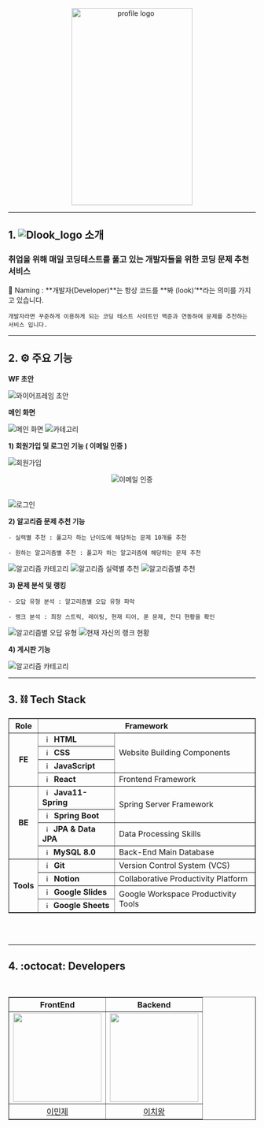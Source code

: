 <div align="center">
    <img src="./Assets/img/Dlook_image.png" width = 70% height=400vh alt="profile logo">
</div>

------------------------------------------

## 1. ![Dlook_logo](./Assets/img/Dlook_logo.png) 소개

  ### **취업을 위해 매일 코딩테스트를 풀고 있는 개발자들을 위한 코딩 문제 추천 서비스**

  🌊 Naming : **개발자(Developer)**는 항상 코드를 **봐 (look)’**라는 의미를 가지고 있습니다.
  
    개발자라면 꾸준하게 이용하게 되는 코딩 테스트 사이트인 백준과 연동하여 문제를 추천하는 서비스 입니다.

------------------------------------------------------

## 2. ⚙️ 주요 기능

**WF 초안**

  ![와이어프레임 초안](./Assets/img/Dlook_wireframe.png)
  

**메인 화면**

  ![메인 화면](./Assets/img/Dlook_main.png)
  ![카테고리](./Assets/img/Dlook_category.png)


**1) 회원가입 및 로그인 기능 ( 이메일 인증 )**
  
  ![회원가입](./Assets/img/Dlook_login.png)

  <div align="center">
    <img src="./Assets/img/Dlook_email.png" alt="이메일 인증">
  </div><br/>

  ![로그인](./Assets/img/Dlook_join.png)


**2) 알고리즘 문제 추천 기능**

    - 실력별 추천 : 풀고자 하는 난이도에 해당하는 문제 10개를 추천

    - 원하는 알고리즘별 추천 : 풀고자 하는 알고리즘에 해당하는 문제 추천

  ![알고리즘 카테고리](./Assets/img/Dlook_algorithm_category.png)
  ![알고리즘 실력별 추천](./Assets/img/Dlook_algorithm_level.png)
  ![알고리즘별 추천](./Assets/img/Dlook_algorithm.png)


**3) 문제 분석 및 랭킹**

    - 오답 유형 분석 : 알고리즘별 오답 유형 파악

    - 랭크 분석 : 최장 스트릭, 레이팅, 현재 티어, 푼 문제, 잔디 현황을 확인

  ![알고리즘별 오답 유형](./Assets/img/Dlook_algorithm_analyze.png)
  ![현재 자신의 랭크 현황](./Assets/img/Dlook_rank_analyze.png)


**4) 게시판 기능**

  ![알고리즘 카테고리](./Assets/img/Dlook_boards.png)

------------------------------------------------------

## 3. ⛓ Tech Stack

<div align="center">
    <table border=""4>
        <th align="center">Role</th>
        <th style="text-align : center;" colspan="2">Framework</th>
        <!-- FrontEnd Stack -->
        <tr>
            <td rowspan="4" align="center"><b>FE</td>
            <td><img src="https://github.com/noxknow/Java_study/assets/122594223/60b9eb2f-a59b-4c2f-9cfd-cbf70ded94a8" width="15px" alt="_icon" />&nbsp;&nbsp;<b>HTML</td>
            <td rowspan="3">Website Building Components</td>
        </tr>
        <tr>
            <td><img src="https://github.com/noxknow/Java_study/assets/122594223/15e86c4f-497f-417c-93b3-df11584f5790" width="15px" alt="_icon" />&nbsp;&nbsp;<b>CSS</td>
        </tr>
        <tr>
            <td><img src="https://github.com/noxknow/Java_study/assets/122594223/c9876d0b-0488-47f4-ade4-2bf81aa0c688" width="15px" alt="_icon"/>&nbsp;&nbsp;<b>JavaScript</b></td>
        </tr>
        <tr>
            <td><img src="https://github.com/noxknow/Java_study/assets/122594223/25191325-930f-4e5e-a91d-fcbdc7214f9f" width="15px" alt="_icon" />&nbsp;&nbsp;<b>React</b></td>
            <td>Frontend Framework</tdi>
        </tr>
        <!-- Backend Stack -->
        <tr>
            <td rowspan="4" align="center"><b>BE</td>
            <td><img src="https://user-images.githubusercontent.com/112257466/209075018-0a1f7f14-a910-4d16-a4e4-51929b99e1ae.png" width="15px" alt="_icon" />&nbsp;&nbsp;<b>Java11-Spring</td>
            <td rowspan="2">Spring Server Framework</td>
        </tr>
        <tr>
            <td><img src="https://user-images.githubusercontent.com/112257466/209075280-78be8487-7d6a-485c-92a8-d6677f0caab9.png" width="15px" alt="_icon" />&nbsp;&nbsp;<b>Spring Boot</td>
            <tr>
            <td><img src="https://user-images.githubusercontent.com/112257466/209076523-777fe02a-455f-48a0-a4b1-aeb9fff17b10.png" width="14px" alt="_icon" />&nbsp;&nbsp;<b>JPA & Data JPA</td>
            <td rowspan=1>Data Processing Skills</td>
        </tr>
        <tr>
            <td><img src="https://user-images.githubusercontent.com/112257466/209078356-d9120e3d-9498-4ee4-a38d-139a263910f4.png" width="14px" alt="_icon" />&nbsp;&nbsp;<b>MySQL 8.0</td>
            <td>Back-End Main Database</td>
        </tr>     
        <!-- Tools --> 
        <tr>
            <td rowspan="4" align="center"><b>Tools</td>
            <td><img src="https://github.com/noxknow/Java_study/assets/122594223/11e27614-1338-4963-8630-44b8dbd4b6a4" width="15px" alt="_icon" />&nbsp;&nbsp;<b>Git</td>
            <td>Version Control System (VCS)</td>
        </tr>
        <tr>
            <td><img src="https://github.com/noxknow/Java_study/assets/122594223/b2883ee7-9efe-46d0-ac19-be48846c61e7" width="15px" alt="_icon" />&nbsp;&nbsp;<b>Notion</td>
            <td>Collaborative Productivity Platform</td>
        </tr>
        <tr>
            <td><img src="https://github.com/noxknow/Java_study/assets/122594223/0b33547c-2a94-40c8-893e-81eff4627055" width="15px" alt="_icon" />&nbsp;&nbsp;<b>Google Slides</td>
            <td rowspan="2">Google Workspace Productivity Tools</td>
            <tr>
            <td><img src="https://github.com/noxknow/Java_study/assets/122594223/0aec4756-4dd2-43a4-904c-69f92dae8b72" width="14px" alt="_icon" />&nbsp;&nbsp;<b>Google Sheets</td>
        </tr>
    </table>
</div>
<br/><br/>

------------------------------------------------------

## 4. :octocat: Developers

<br/>
<div align="center">
    <table border="" width="50%">
        <tr>
            <th style="text-align : center;">FrontEnd</th>
            <th style="text-align : center;">Backend</th>
        </tr>
        <tr>
            <td align="center"><a href="https://github.com/OlMinJe"><img src="https://avatars.githubusercontent.com/u/118544134?v=4" width="180px;" style="vertical-align:top" alt=""></td>
            <td align="center"><a href="https://github.com/noxknow"><img src="https://avatars.githubusercontent.com/u/122594223?v=4" width="180px;" style="vertical-align:top" alt=""></td>
        </tr>
        <tr>
            <td align="center"><a href="https://github.com/h-beeen">이민제</td>
            <td align="center"><a href="https://github.com/tioon">이치왕</td>
        </tr>
    </table>
</div>